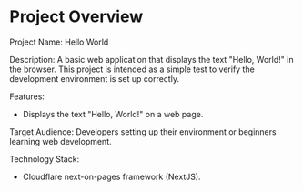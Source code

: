 # Project Overview

Project Name: Hello World

Description: A basic web application that displays the text "Hello, World!" in the browser. This project is intended as a simple test to verify the development environment is set up correctly.

Features:

*   Displays the text "Hello, World!" on a web page.

Target Audience: Developers setting up their environment or beginners learning web development.

Technology Stack:

*   Cloudflare next-on-pages framework (NextJS).